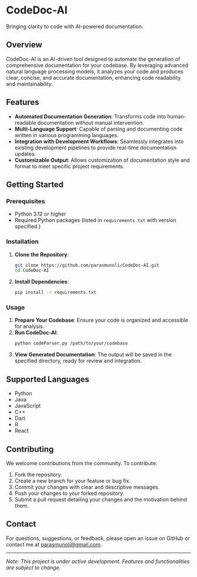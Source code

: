 
# CodeDoc-AI

Bringing clarity to code with AI-powered documentation.

## Overview

CodeDoc-AI is an AI-driven tool designed to automate the generation of comprehensive documentation for your codebase. By leveraging advanced natural language processing models, it analyzes your code and produces clear, concise, and accurate documentation, enhancing code readability and maintainability.

## Features

- **Automated Documentation Generation**: Transforms code into human-readable documentation without manual intervention.
- **Multi-Language Support**: Capable of parsing and documenting code written in various programming languages.
- **Integration with Development Workflows**: Seamlessly integrates into existing development pipelines to provide real-time documentation updates.
- **Customizable Output**: Allows customization of documentation style and format to meet specific project requirements.

## Getting Started

### Prerequisites

- Python 3.12 or higher
- Required Python packages (listed in `requirements.txt` with version specified.)

### Installation

1. **Clone the Repository**:
   ```bash
   git clone https://github.com/parasmunoli/CodeDoc-AI.git
   cd CodeDoc-AI
   ```

2. **Install Dependencies**:
   ```bash
   pip install -r requirements.txt
   ```

### Usage

1. **Prepare Your Codebase**: Ensure your code is organized and accessible for analysis.
2. **Run CodeDoc-AI**:
   ```bash
   python codeParser.py /path/to/your/codebase
   ```
3. **View Generated Documentation**: The output will be saved in the specified directory, ready for review and integration.

## Supported Languages

- Python
- Java
- JavaScript
- C++
- Dart
- R
- React

## Contributing

We welcome contributions from the community. To contribute:

1. Fork the repository.
2. Create a new branch for your feature or bug fix.
3. Commit your changes with clear and descriptive messages.
4. Push your changes to your forked repository.
5. Submit a pull request detailing your changes and the motivation behind them.

## Contact

For questions, suggestions, or feedback, please open an issue on GitHub or contact me at [parasmunoli@gmail.com]().

---

*Note: This project is under active development. Features and functionalities are subject to change.*